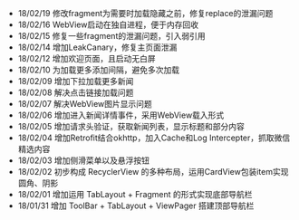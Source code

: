 * 18/02/19 修改fragment为需要时加载隐藏之前，修复replace的泄漏问题
* 18/02/16 WebView启动在独自进程，便于内存回收
* 18/02/15 修复一些fragment的泄漏问题，引入弱引用
* 18/02/14 增加LeakCanary，修复主页面泄漏
* 18/02/12 增加欢迎页面，且启动无白屏
* 18/02/10 为加载更多添加间隔，避免多次加载
* 18/02/09 增加下拉加载更多新闻
* 18/02/08 解决点击链接加载问题
* 18/02/07 解决WebView图片显示问题
* 18/02/06 增加进入新闻详情事件，采用WebView载入形式
* 18/02/05 增加请求头验证，获取新闻列表，显示标题和部分内容
* 18/02/04 增加Retrofit结合okhttp，加入Cache和Log Intercepter，抓取微信精选内容
* 18/02/03 增加侧滑菜单以及悬浮按钮
* 18/02/02 初步构成 RecyclerView 的多种布局，运用CardView包装item实现圆角、阴影
* 18/02/01 增加运用 TabLayout + Fragment 的形式实现底部导航栏
* 18/01/31 增加 ToolBar + TabLayout + ViewPager 搭建顶部导航栏
